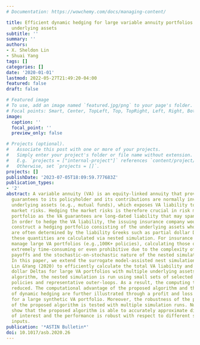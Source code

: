 ```yaml
---
# Documentation: https://wowchemy.com/docs/managing-content/

title: Efficient dynamic hedging for large variable annuity portfolios with multiple
  underlying assets
subtitle: ''
summary: ''
authors:
- X. Sheldon Lin
- Shuai Yang
tags: []
categories: []
date: '2020-01-01'
lastmod: 2022-05-27T21:49:20-04:00
featured: false
draft: false

# Featured image
# To use, add an image named `featured.jpg/png` to your page's folder.
# Focal points: Smart, Center, TopLeft, Top, TopRight, Left, Right, BottomLeft, Bottom, BottomRight.
image:
  caption: ''
  focal_point: ''
  preview_only: false

# Projects (optional).
#   Associate this post with one or more of your projects.
#   Simply enter your project's folder or file name without extension.
#   E.g. `projects = ["internal-project"]` references `content/project/deep-learning/index.md`.
#   Otherwise, set `projects = []`.
projects: []
publishDate: '2023-07-05T18:09:59.777683Z'
publication_types:
- '2'
abstract: A variable annuity (VA) is an equity-linked annuity that provides investment
  guarantees to its policyholder and its contributions are normally invested in multiple
  underlying assets (e.g., mutual funds), which exposes VA liability to significant
  market risks. Hedging the market risks is therefore crucial in risk managing a VA
  portfolio as the VA guarantees are long-dated liability that may span over decades.
  In order to hedge the VA liability, the issuing insurance company would need to
  construct a hedging portfolio consisting of the underlying assets whose positions
  are often determined by the liability Greeks such as partial dollar Deltas. Usually,
  these quantities are calculated via nested simulation. For insurance companies that
  manage large VA portfolios (e.g.,100K+ policies), calculating those quantities is
  extremely time-consuming or even prohibitive due to the complexity of the guarantee
  payoffs and the stochastic-on-stochastic nature of the nested simulation algorithm.
  In this paper, we extend the surrogate model-assisted nest simulation approach in
  Lin &Yang (2020) to efficiently calculate the total VA liability and the partial
  dollar Deltas for large VA portfolios with multiple underlying assets. In our proposed
  algorithm, the nested simulation is run using small sets of selected representative
  policies and representative outer-loops. As a result, the computing time is substantially
  reduced. The computational advantage of the proposed algorithm and the importance
  of dynamic hedging are further illustrated through a profit and loss (P&L) analysis
  for a large synthetic VA portfolio. Moreover, the robustness of the performance
  of the proposed algorithm is tested with multiple simulation runs. Numerical results
  show that the proposed algorithm is able to accurately approximate different quantities
  of interest and the performance is robust with respect to different sets of parameter
  inputs.
publication: '*ASTIN Bulletin*'
doi: 10.1017/asb.2020.26
---
```

